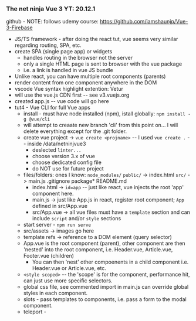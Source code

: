 ### The net ninja Vue 3 YT: 20.12.1

github - NOTE: follows udemy course: https://github.com/iamshaunjp/Vue-3-Firebase

* JS/TS framework - after doing the react tut, vue seems very similar regarding routing, SPA,  etc.
* create SPA (single page app) or widgets
    * handles routing in the browser not the server
    * only a single HTML page is sent to browser with the vue package
    * i.e. a link is handled in vue JS bundle
* Unlike react, you can have multiple root components (parents)
* render content from one component anywhere in the DOM
* vscode Vue syntax highlight extention: Vetur
* will use the vue.js CDN first -- see v3.vuejs.org
* created app.js -- vue code will go here
* tut4 - Vue CLI for full Vue apps
    * install - must have node installed (npm), istall globally: `npm install -g @vue/cli`
    * will attempt to creaate new branch 'cli' from this point on... I will delete everything except for the .git folder.
    * create vue project -> `vue create <projname>` -- I used `vue create .` -- inside /data/netninjvue3
        * deslected `linter... `
        * choose version 3.x of vue
        * choose dedicated config file
        * do NOT use for future project
    * files/folders: ones I know: `node_modules/`  `public/` -> index.html `src/` -> main.js .gitignore package* README.md
        * index.html -> `id=app` -- just like react, vue injects the root 'app' component here.
        * main.js -> just like App.js in react, register root component; `App` defined in src/App.vue
        * src/App.vue -> all vue files must have a `template` section and can include `script` and/or `style` sections
    * start server - `npm run serve`
    * src/assets -> images go here
    * template refs -> reference to a DOM element (query selector)
    * App.vue is the root component (parent), other component are then 'nested' into the root component, i.e. Header.vue, Article.vue, Footer.vue (children)
        * You can then 'nest' other compoenents in a child component i.e. Header.vue or Article.vue, etc.
    * `<style scoped>` -- the 'scope' is for the component, performance hit, can just use more specific selectors.
    * global css file, see commented import in main.js can override global styles in each component.
    * slots - pass templates to components, i.e. pass a form to the modal component.
    * teleport - 


    

 




    



